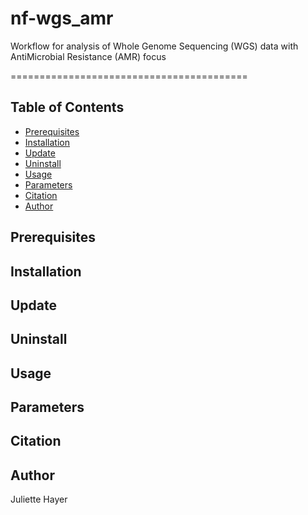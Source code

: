 # nf-wgs_amr
Workflow for analysis of Whole Genome Sequencing (WGS) data with AntiMicrobial Resistance (AMR) focus

=========================================

## Table of Contents

   * [Prerequisites](#prerequisites)
   * [Installation](#installation)
   * [Update](#update)
   * [Uninstall](#uninstall)
   * [Usage](#usage)
   * [Parameters](#parameters)
   * [Citation](#citation)
   * [Author](#author)


## Prerequisites

## Installation

## Update

## Uninstall

## Usage

## Parameters

## Citation

## Author

Juliette Hayer

